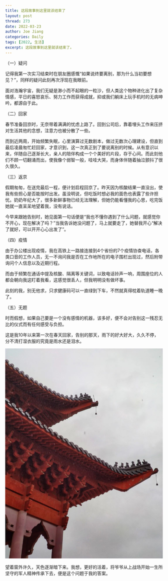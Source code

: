 ```yaml
---
title: 这段故事到这里就该结束了
layout: post
thread: 273
date: 2022-03-23
author: Joe Jiang
categories: Daily
tags: [2022, 生活]
excerpt: 这段故事到这里就该结束了。
---
```


（一）疑问

记得我第一次实习结束时在朋友圈感慨“如果说终要离别，那为什么当初要想见？”，同样的疑问此刻再次浮现在我眼前。

面对浩瀚宇宙，我们无疑是渺小而不起眼的一粒沙，但人类这个物种进化出了复杂情感，平日的喜怒哀乐、努力工作而获得成就，抑或我们躺床上玩手机时的无病呻吟，都源自于此。



（二）回家

春节准备回京时，无奈带着满满的忧虑上路了。回到公司后，靠着埋头工作来压挤对生活其他的念想，注意力也被分散了一些。

而到近两周，开始频繁失眠，心里演算过无数剧本，做过无数次心理建设，但直到最后凌晨匆忙赶回家，才意识到，这一次真正到了要说离别的时候。从有意识以来，伴随自己逐渐长大，亲人的陪伴构成一个个美好的片段，存于心间。而此刻他们不顾一切翻涌而出，使我像个弱智一般，哇哇大哭，而身体伴随着抽泣颤抖了很久很久。



（三）返京

假期匆匆，在送完最后一程，便计划启程回京了。昨天因为核酸结果一直没出，使我有些担心是否能按时出发。虽没明说，但吃饭时想必我的面色也表露了些许担忧。奶奶年纪大了，很多新鲜事物已经无法理解，但她仍能看懂我的心思，吃完饭她就一直呆呆地望着我，没有说话。

今早来跟她告别时，她见面第一句话便是“我也不懂你遇到了什么问题，就感觉你不开心，现在解决了吗？”当我告诉她没问题了，马上就要走了，她替我开心“解决了就好，可以开开心心出发了”。



（四）疫情

由于办公楼出现疫情，我在高铁上一路接连接到4个省份的7个疫情协查电话，各类口音的工作人员，无一不询问我是否在工作地所在的电子围栏出现过，然后附带询问个人信息以及近期行程。

而由于频繁在通话中提及核酸、隔离等关键词，以致电话铃声一响，周围座位的人都会朝向我这盯着我看，这感觉很丢人，但我明明没有做坏事。

此刻的我，别无他求，只求健康码可以一直绿到下车，不然就真得枕着轨道睡一晚了。



（五）无题

时而假想，如果自己要是一个没有感情的机器，该多好，便不会对告别这一残忍无比的仪式而有任何感受与负担。

这是我10年以来第一次在春天回家，告别的那天，雨下的好大好大，久久不停，分不清打湿衣服的究竟是雨水还是泪水。

![](/assets/in-post/2022-03-23-The-End-of-The-Story-1.jpeg )

望着窗外许久，天色逐渐暗下来。我想，更好的活着，将爷爷从上战场开始一生所坚守的军人精神传承下去，便是这个问题于我的答案。
